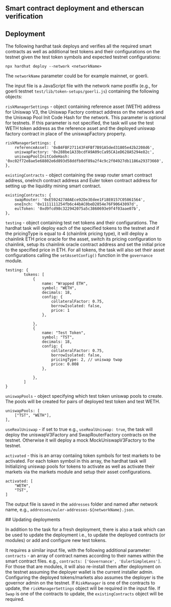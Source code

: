## Smart contract deployment and etherscan verification

## Deployment

The following hardhat task deploys and verifies all the required smart contracts as well as additional test tokens and their configurations on the testnet given the test token symbols and expected testnet configurations:

    npx hardhat deploy --network <networkName>

The `networkName` parameter could be for example mainnet, or goerli. 

The input file is a JavaScript file with the network name postfix (e.g., for goerli testnet `test/lib/token-setups/goerli.js`) containing the following objects:

`riskManagerSettings` - object containing reference asset (WETH) address for Uniswap V3, the Uniswap Factory contract address on the network and the Uniswap Pool Init Code Hash for the network. This parameter is optional for testnets. If this parameter is not specified, the task will use the test WETH token address as the reference asset and the deployed uniswap factory contract in place of the uniswapFactory property.

    riskManagerSettings: {
        referenceAsset: '0xB4FBF271143F4FBf7B91A5ded31805e42b2208d6',
        uniswapFactory: '0x288be1A33bcdfA9A09cCa95CA1eD628A5294e82c',
        uniswapPoolInitCodeHash: '0xc02f72e8ae5e68802e6d893d58ddfb0df89a2f4c9c2f04927db1186a29373660',
    },

`existingContracts` - object containing the swap router smart contract address, oneInch contract address and Euler token contract address for setting up the liquidity mining smart contract.

    existingContracts: {
        swapRouter: '0xE592427A0AEce92De3Edee1F18E0157C05861564',
        oneInch: '0x1111111254fb6c44bAC0beD2854e76F90643097d',
        eulToken: '0xd9fcd98c322942075a5c3860693e9f4f03aae07b',
    },

`testing` - object containing test net tokens and their configurations. The hardhat task will deploy each of the specified tokens to the testnet and if the pricingType is equal to 4 (chainlink pricing type), it will deploy a chainlink ETH price oracle for the asset, switch its pricing configuration to chainlink, setup its chainlink oracle contract address and set the initial price to the specified price in ETH. 
For all tokens, the task will also set their asset configurations calling the `setAssetConfig()` function in the `governance` module.

    testing: {
            tokens: [
                {
                    name: "Wrapped ETH",
                    symbol: "WETH",
                    decimals: 18,
                    config: {
                        collateralFactor: 0.75,
                        borrowIsolated: false,
                        price: 1
                    },
                
                },
                {
                    name: "Test Token",
                    symbol: "TST",
                    decimals: 18,
                    config: {
                        collateralFactor: 0.75,
                        borrowIsolated: false,
                        pricingType: 2, // uniswap twap
                        price: 0.008
                    },
                    
                },
            ]
    }


`uniswapPools` - object specifying which test token uniswap pools to create. The pools will be created for pairs of deployed test token and test WETH.

    uniswapPools: [
        ["TST", "WETH"],
    ],

`useRealUniswap` - if set to true e.g., `useRealUniswap: true`, the task will deploy the uniswapV3Factory and SwapRouterFactory contracts on the testnet. Otherwise it will deploy a mock MockUniswapV3Factory to the testnet.

`activated` - this is an array contaiing token symbols for test markets to be activated. For each token symbol in this array, the hardhat task will Initializing uniswap pools for tokens to activate as well as activate their markets via the markets module and setup their asset configurations.

    activated: [
        "WETH",
        "TST",
    ]


The output file is saved in the `addresses` folder and named after network name, e.g., `addresses/euler-addresses-${networkName}.json`.


## Updating deployments

In addition to the task for a fresh deployment, there is also a task which can be used to update the deployment i.e., to update the deployed contracts (or modules) or add and configure new test tokens.

It requires a similar input file, with the following additional parameter:
`contracts` - an array of contract names according to their names within the smart contract files. e.g., `contracts: ['Governance', 'EulerSimpleLens']`. For those that are modules, it will also re-install them after deployment on the testnet assuming the deployer wallet is the current installer admin. Configuring the deployed tokens/markets also assumes the deployer is the governor admin on the testnet. 
If `RiskManager` is one of the contracts to update, the `riskManagerSettings` object will be required in the input file. If `Swap` is one of the contracts to update, the `existingContracts` object will be required.
